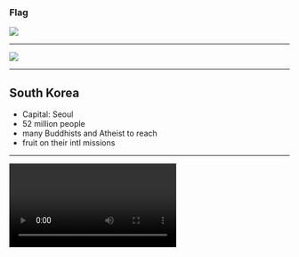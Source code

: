 ### Flag

![](https://upload.wikimedia.org/wikipedia/commons/0/09/Flag_of_South_Korea.svg)

---

![](https://upload.wikimedia.org/wikipedia/commons/b/b1/Republic_of_Korea_%28orthographic_projection%29.svg)

---

## South Korea

- Capital: Seoul
- 52 million people
- many Buddhists and Atheist to reach
- fruit on their intl missions

---

![](https://storage.cloud.google.com/prayer-videos/country/south_korea.mp4)
